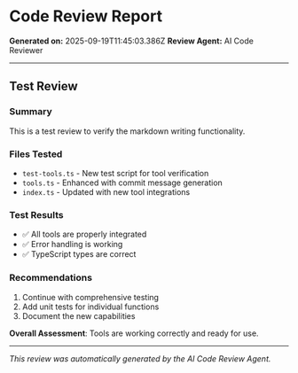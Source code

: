 # Code Review Report

**Generated on:** 2025-09-19T11:45:03.386Z
**Review Agent:** AI Code Reviewer

---

## Test Review

### Summary
This is a test review to verify the markdown writing functionality.

### Files Tested
- `test-tools.ts` - New test script for tool verification
- `tools.ts` - Enhanced with commit message generation
- `index.ts` - Updated with new tool integrations

### Test Results
- ✅ All tools are properly integrated
- ✅ Error handling is working
- ✅ TypeScript types are correct

### Recommendations
1. Continue with comprehensive testing
2. Add unit tests for individual functions
3. Document the new capabilities

**Overall Assessment**: Tools are working correctly and ready for use.

---

*This review was automatically generated by the AI Code Review Agent.*
